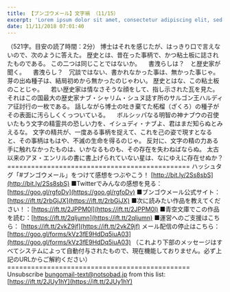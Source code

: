 ```yaml
---
title: 【ブンゴウメール】文字禍 （11/15）
excerpt: 'Lorem ipsum dolor sit amet, consectetur adipiscing elit, sed do eiusmod tempor incididunt ut labore et dolore magna aliqua. Praesent elementum facilisis leo vel fringilla est ullamcorper eget. At imperdiet dui accumsan sit amet nulla facilisi morbi tempus.'
date: 11/11/2018 07:01:40
---
```


（521字。目安の読了時間：2分） 博士はそれを感じたが、はっきり口で言えないので、次のように答えた。 歴史とは、昔在った事柄で、かつ粘土板に誌されたものである。 この二つは同じことではないか。 　書洩らしは？　と歴史家が聞く。 　書洩らし？　冗談ではない、書かれなかった事は、無かった事じゃ。 芽の出ぬ種子は、結局初めから無かったのじゃわい。 歴史とはな、この粘土板のことじゃ。 　若い歴史家は情なさそうな顔をして、指し示された瓦を見た。 それはこの国最大の歴史家ナブ・シャリム・シュヌ誌す所のサルゴン王ハルディア征討行の一枚である。 話しながら博士の吐き棄てた柘榴（ざくろ）の種子がその表面に汚らしくくっついている。 　ボルシッパなる明智の神ナブウの召使いたもう文字の精霊共の恐しい力を、イシュディ・ナブよ、君はまだ知らぬとみえるな。 文字の精共が、一度ある事柄を捉えて、これを己の姿で現すとなると、その事柄はもはや、不滅の生命を得るのじゃ。 反対に、文字の精の力ある手に触れなかったものは、いかなるものも、その存在を失わねばならぬ。 太古以来のアヌ・エンリルの書に書上げられていない星は、なにゆえに存在せぬか？ ============================================== ハッシュタグ「#ブンゴウメール」をつけて感想をつぶやこう！ [http://bit.ly/2Ss8sbS](http://bit.ly/2Ss8sbS) ■Twitterでみんなの感想を見る：[https://goo.gl/rgfoDv](https://goo.gl/rgfoDv) ■ブンゴウメール公式サイト：[https://ift.tt/2rbGjJX](https://ift.tt/2rbGjJX) ■次に読みたい作品を教えてください！：[https://ift.tt/2JPPM0l](https://ift.tt/2JPPM0l) ■青空文庫でこの作品を読む：[https://ift.tt/2qljumn](https://ift.tt/2qljumn) ■運営へのご支援はこちら： [https://ift.tt/2vkZ9jf](https://ift.tt/2vkZ9jf) メール配信の停止はこちら：[https://goo.gl/forms/kVz3fE9HdDq5iuA03](https://goo.gl/forms/kVz3fE9HdDq5iuA03) （これより下部のメッセージはすべてシステムによって自動付与されたもので、現在機能しておりません。必ず上記のURLからご解約ください） ============================================== Unsubscribe bungomail-text@notsobad.jp from this list: [https://ift.tt/2JUy1hY](https://ift.tt/2JUy1hY)